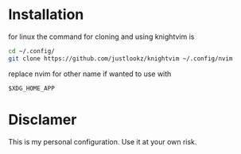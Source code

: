 # Installation 

for linux the command for cloning and using knightvim is 

```bash
cd ~/.config/
git clone https://github.com/justlookz/knightvim ~/.config/nvim
```

replace nvim for other name if wanted to use with
```text
$XDG_HOME_APP
```


# Disclamer
This is my personal configuration. 
Use it at your own risk. 
